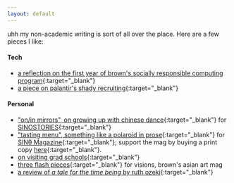 ```yaml
---
layout: default
---
```


uhh my non-academic writing is sort of all over the place. Here are a few pieces I like: 

#### Tech

- [a reflection on the first year of brown's socially responsible computing program](http://www.theindy.org/article/2235){:target="_blank"}
- [a piece on palantir's shady recruiting](http://www.theindy.org/article/1516){:target="_blank"}

#### Personal

- ["on/in mirrors", on growing up with chinese dance](https://letterstomyfriends.substack.com/p/mirrors){:target="_blank"} for [SINOSTORIES](https://sinostories.com/){:target="_blank"}
- ["tasting menu", something like a polaroid in prose](https://letterstomyfriends.substack.com/p/tastingmenu){:target="_blank"} for [SINθ Magazine](https://sinetheta.net/index.html){:target="_blank"}; support the mag by buying a print copy [here](https://www.blurb.com/b/11319171-sin-25-zero){:target="_blank"}.
- [on visiting grad schools](https://letterstomyfriends.substack.com/p/academia){:target="_blank"}
- [three flash pieces](https://issuu.com/visions.brown/docs/spring2021layoutfinalsingles){:target="_blank"} for visions, brown's asian art mag
- [a review of *a tale for the time being* by ruth ozeki](https://reading.supply/@jessica/some-comfort-for-the-time-being-64k4Ml){:target="_blank"}
